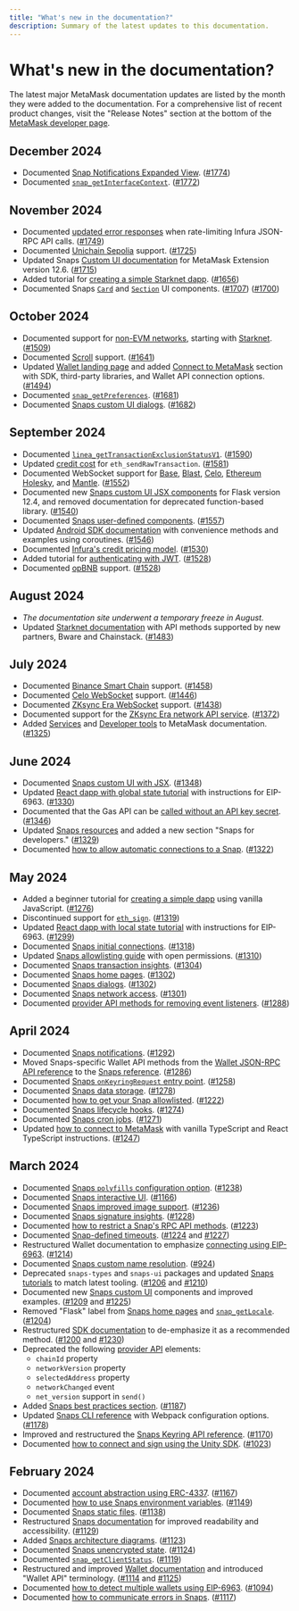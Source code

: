 ```yaml
---
title: "What's new in the documentation?"
description: Summary of the latest updates to this documentation.
---
```


# What's new in the documentation?

The latest major MetaMask documentation updates are listed by the month they were added to the documentation.
For a comprehensive list of recent product changes, visit the "Release Notes" section at the bottom
of the [MetaMask developer page](https://metamask.io/developer/).

## December 2024

- Documented [Snap Notifications Expanded View](/snaps/features/notifications/#expanded-view). 
  ([#1774](https://github.com/MetaMask/metamask-docs/pull/1774))
- Documented [`snap_getInterfaceContext`](/snaps/reference/snaps-api/#snap_getinterfacecontext).
  ([#1772](https://github.com/MetaMask/metamask-docs/pull/1772))

## November 2024

- Documented [updated error responses](/services/reference/ethereum/json-rpc-methods) when rate-limiting Infura JSON-RPC API calls. ([#1749](https://github.com/MetaMask/metamask-docs/pull/1749))
- Documented [Unichain Sepolia](/services/reference/unichain) support. ([#1725](https://github.com/MetaMask/metamask-docs/pull/1725))
- Updated Snaps [Custom UI documentation](/snaps/features/custom-ui/) for MetaMask Extension version 12.6.
  ([#1715](https://github.com/MetaMask/metamask-docs/pull/1715))
- Added tutorial for
  [creating a simple Starknet dapp](/wallet/how-to/use-non-evm-networks/starknet/create-a-simple-starknet-dapp).
  ([#1656](https://github.com/MetaMask/metamask-docs/pull/1656))
- Documented Snaps [`Card`](/snaps/features/custom-ui/#card) and [`Section`](/snaps/features/custom-ui/#section) UI components.
  ([#1707](https://github.com/MetaMask/metamask-docs/pull/1707)) ([#1700](https://github.com/MetaMask/metamask-docs/pull/1700))

## October 2024

- Documented support for [non-EVM networks](/wallet/how-to/use-non-evm-networks), starting with [Starknet](/wallet/how-to/use-non-evm-networks/starknet).
  ([#1509](https://github.com/MetaMask/metamask-docs/pull/1509))
- Documented [Scroll](/services/reference/scroll) support.
  ([#1641](https://github.com/MetaMask/metamask-docs/pull/1641))
- Updated [Wallet landing page](/wallet) and added [Connect to MetaMask](/wallet/connect) section
  with SDK, third-party libraries, and Wallet API connection options.
  ([#1494](https://github.com/MetaMask/metamask-docs/pull/1494))
- Documented [`snap_getPreferences`](/snaps/reference/snaps-api/#snap_getpreferences).
  ([#1681](https://github.com/MetaMask/metamask-docs/pull/1681))
- Documented [Snaps custom UI dialogs](/snaps/features/custom-ui/dialogs).
  ([#1682](https://github.com/MetaMask/metamask-docs/pull/1682))

## September 2024

- Documented [`linea_getTransactionExclusionStatusV1`](/services/reference/linea/json-rpc-methods/linea_gettransactionexclusionstatusv1).
  ([#1590](https://github.com/MetaMask/metamask-docs/pull/1590))
- Updated [credit cost](/services/get-started/pricing/credit-cost/#ethereum) for `eth_sendRawTransaction`.
  ([#1581](https://github.com/MetaMask/metamask-docs/pull/1581))
- Documented WebSocket support for [Base](/services/reference/base),
  [Blast](/services/reference/blast), [Celo](/services/reference/celo),
  [Ethereum Holesky](/services/reference/ethereum), and [Mantle](/services/reference/mantle).
  ([#1552](https://github.com/MetaMask/metamask-docs/pull/1552))
- Documented new [Snaps custom UI JSX components](/snaps/features/custom-ui) for Flask
  version 12.4, and removed documentation for deprecated function-based library.
  ([#1540](https://github.com/MetaMask/metamask-docs/pull/1540))
- Documented [Snaps user-defined components](/snaps/features/custom-ui/user-defined-components).
  ([#1557](https://github.com/MetaMask/metamask-docs/pull/1557))
- Updated [Android SDK documentation](/wallet/connect/metamask-sdk/mobile/android) with convenience
  methods and examples using coroutines.
  ([#1546](https://github.com/MetaMask/metamask-docs/pull/1546))
- Documented [Infura's credit pricing model](/services/get-started/pricing).
  ([#1530](https://github.com/MetaMask/metamask-docs/pull/1530))
- Added tutorial for [authenticating with JWT](/services/tutorials/ethereum/authenticate-with-jwt).
  ([#1528](https://github.com/MetaMask/metamask-docs/pull/1528))
- Documented [opBNB](/services/reference/opbnb) support.
  ([#1528](https://github.com/MetaMask/metamask-docs/pull/1528))

## August 2024

- *The documentation site underwent a temporary freeze in August.*
- Updated [Starknet documentation](/services/reference/starknet) with API methods supported by new partners, Bware and Chainstack. ([#1483](https://github.com/MetaMask/metamask-docs/pull/1483))

## July 2024

- Documented [Binance Smart Chain](/services/reference/bnb-smart-chain/) support. ([#1458](https://github.com/MetaMask/metamask-docs/pull/1458))
- Documented [Celo WebSocket](/services/reference/celo/) support. ([#1446](https://github.com/MetaMask/metamask-docs/pull/1446))
- Documented [ZKsync Era WebSocket](/services/reference/zksync) support. ([#1438](https://github.com/MetaMask/metamask-docs/pull/1438))
- Documented support for the [ZKsync Era network API service](/services/reference/zksync). ([#1372](https://github.com/MetaMask/metamask-docs/pull/1372))
- Added [Services](/services) and [Developer tools](/developer-tools) to MetaMask documentation. ([#1325](https://github.com/MetaMask/metamask-docs/pull/1325))

## June 2024

- Documented [Snaps custom UI with JSX](/snaps/features/custom-ui/with-jsx).
  ([#1348](https://github.com/MetaMask/metamask-docs/pull/1348))
- Updated [React dapp with global state tutorial](/wallet/tutorials/react-dapp-global-state) with
  instructions for EIP-6963.
  ([#1330](https://github.com/MetaMask/metamask-docs/pull/1330))
- Documented that the Gas API can be [called without an API key secret](/services/gas-api/api-reference). ([#1346](https://github.com/MetaMask/metamask-docs/pull/1346))
- Updated [Snaps resources](/snaps/learn/resources) and added a new section "Snaps for developers." ([#1329](https://github.com/MetaMask/metamask-docs/pull/1329))
- Documented [how to allow automatic connections to a Snap](/snaps/how-to/allow-automatic-connections).
  ([#1322](https://github.com/MetaMask/metamask-docs/pull/1322))

## May 2024

- Added a beginner tutorial for [creating a simple dapp](/wallet/tutorials/javascript-dapp-simple) using vanilla JavaScript.
  ([#1276](https://github.com/MetaMask/metamask-docs/pull/1276))
- Discontinued support for [`eth_sign`](/wallet/concepts/signing-methods/#eth_sign).
  ([#1319](https://github.com/MetaMask/metamask-docs/pull/1319/))
- Updated [React dapp with local state tutorial](/wallet/tutorials/react-dapp-local-state) with
  instructions for EIP-6963.
  ([#1299](https://github.com/MetaMask/metamask-docs/pull/1299))
- Documented [Snaps initial connections](/snaps/reference/permissions/#initial-connections).
  ([#1318](https://github.com/MetaMask/metamask-docs/pull/1318/))
- Updated [Snaps allowlisting guide](/snaps/how-to/get-allowlisted) with open permissions.
  ([#1310](https://github.com/MetaMask/metamask-docs/pull/1310/))
- Documented [Snaps transaction insights](/snaps/features/transaction-insights).
  ([#1304](https://github.com/MetaMask/metamask-docs/pull/1304))
- Documented [Snaps home pages](/snaps/features/custom-ui/home-pages).
  ([#1302](https://github.com/MetaMask/metamask-docs/pull/1302))
- Documented [Snaps dialogs](/snaps/features/custom-ui/dialogs).
  ([#1302](https://github.com/MetaMask/metamask-docs/pull/1302))
- Documented [Snaps network access](/snaps/features/network-access).
  ([#1301](https://github.com/MetaMask/metamask-docs/pull/1301))
- Documented [provider API methods for removing event listeners](/wallet/reference/provider-api/#remove-event-listeners).
  ([#1288](https://github.com/MetaMask/metamask-docs/pull/1288))

## April 2024

- Documented [Snaps notifications](/snaps/features/notifications).
  ([#1292](https://github.com/MetaMask/metamask-docs/pull/1292))
- Moved Snaps-specific Wallet API methods from the
  [Wallet JSON-RPC API reference](/wallet/reference/json-rpc-api) to the
  [Snaps reference](/snaps/reference/wallet-api-for-snaps).
  ([#1286](https://github.com/MetaMask/metamask-docs/pull/1286))
- Documented [Snaps `onKeyringRequest` entry point](/snaps/reference/entry-points/#onkeyringrequest).
  ([#1258](https://github.com/MetaMask/metamask-docs/pull/1258))
- Documented [Snaps data storage](/snaps/features/data-storage).
  ([#1278](https://github.com/MetaMask/metamask-docs/pull/1278))
- Documented [how to get your Snap allowlisted](/snaps/how-to/get-allowlisted).
  ([#1222](https://github.com/MetaMask/metamask-docs/pull/1222))
- Documented [Snaps lifecycle hooks](/snaps/features/lifecycle-hooks).
  ([#1274](https://github.com/MetaMask/metamask-docs/pull/1274))
- Documented [Snaps cron jobs](/snaps/features/cron-jobs).
  ([#1271](https://github.com/MetaMask/metamask-docs/pull/1271))
- Updated [how to connect to MetaMask](/wallet/connect/wallet-api) with vanilla TypeScript and React
  TypeScript instructions.
  ([#1247](https://github.com/MetaMask/metamask-docs/pull/1247))

## March 2024

- Documented [Snaps `polyfills` configuration option](/snaps/reference/cli/options/#polyfills).
  ([#1238](https://github.com/MetaMask/metamask-docs/pull/1238))
- Documented [Snaps interactive UI](/snaps/features/custom-ui/interactive-ui).
  ([#1166](https://github.com/MetaMask/metamask-docs/pull/1166))
- Documented [Snaps improved image support](/snaps/features/custom-ui/#image).
  ([#1236](https://github.com/MetaMask/metamask-docs/pull/1236))
- Documented [Snaps signature insights](/snaps/features/signature-insights).
  ([#1228](https://github.com/MetaMask/metamask-docs/pull/1228))
- Documented [how to restrict a Snap's RPC API methods](https://github.com/MetaMask/metamask-docs/pull/1223).
  ([#1223](https://github.com/MetaMask/metamask-docs/pull/1223))
- Documented [Snap-defined timeouts](/snaps/reference/permissions/#snap-defined-timeouts).
  ([#1224](https://github.com/MetaMask/metamask-docs/pull/1224) and
  [#1227](https://github.com/MetaMask/metamask-docs/pull/1227))
- Restructured Wallet documentation to emphasize [connecting using EIP-6963](/wallet/connect/wallet-api).
  ([#1214](https://github.com/MetaMask/metamask-docs/pull/1214))
- Documented [Snaps custom name resolution](/snaps/features/custom-name-resolution).
  ([#924](https://github.com/MetaMask/metamask-docs/pull/924))
- Deprecated `snaps-types` and `snaps-ui` packages and updated
  [Snaps tutorials](/snaps/learn/tutorials) to match latest tooling.
  ([#1206](https://github.com/MetaMask/metamask-docs/pull/1206) and
  [#1210](https://github.com/MetaMask/metamask-docs/pull/1210))
- Documented new [Snaps custom UI](/snaps/features/custom-ui) components and improved examples.
  ([#1209](https://github.com/MetaMask/metamask-docs/pull/1209) and
  [#1225](https://github.com/MetaMask/metamask-docs/pull/1225))
- Removed "Flask" label from [Snaps home pages](/snaps/reference/entry-points/#onhomepage) and
  [`snap_getLocale`](/snaps/reference/snaps-api/#snap_getlocale).
  ([#1204](https://github.com/MetaMask/metamask-docs/pull/1204))
- Restructured [SDK documentation](/wallet/how-to/use-sdk) to de-emphasize it as a recommended method.
  ([#1200](https://github.com/MetaMask/metamask-docs/pull/1200) and
  [#1230](https://github.com/MetaMask/metamask-docs/pull/1230))
- Deprecated the following [provider API](/wallet/reference/provider-api) elements:
  - `chainId` property
  - `networkVersion` property
  - `selectedAddress` property
  - `networkChanged` event
  - `net_version` support in `send()`
- Added [Snaps best practices section](/snaps/learn/best-practices).
  ([#1187](https://github.com/MetaMask/metamask-docs/pull/1187))
- Updated [Snaps CLI reference](/snaps/reference/cli) with Webpack configuration options.
  ([#1178](https://github.com/MetaMask/metamask-docs/pull/1178))
- Improved and restructured the [Snaps Keyring API reference](/snaps/reference/keyring-api).
  ([#1170](https://github.com/MetaMask/metamask-docs/pull/1170))
- Documented [how to connect and sign using the Unity SDK](/wallet/how-to/use-sdk/gaming/unity/connect-and-sign).
  ([#1023](https://github.com/MetaMask/metamask-docs/pull/1023))

## February 2024

- Documented [account abstraction using ERC-4337](/snaps/features/custom-evm-accounts/#account-abstraction-erc-4337).
  ([#1167](https://github.com/MetaMask/metamask-docs/pull/1167))
- Documented [how to use Snaps environment variables](/snaps/how-to/use-environment-variables).
  ([#1149](https://github.com/MetaMask/metamask-docs/pull/1149))
- Documented [Snaps static files](/snaps/features/static-files).
  ([#1138](https://github.com/MetaMask/metamask-docs/pull/1138))
- Restructured [Snaps documentation](/snaps) for improved readability and accessibility.
  ([#1129](https://github.com/MetaMask/metamask-docs/pull/1129))
- Added [Snaps architecture diagrams](/snaps/learn/about-snaps).
  ([#1123](https://github.com/MetaMask/metamask-docs/pull/1123))
- Documented [Snaps unencrypted state](/snaps/reference/snaps-api/#snap_managestate).
  ([#1124](https://github.com/MetaMask/metamask-docs/pull/1124))
- Documented [`snap_getClientStatus`](/snaps/reference/snaps-api/#snap_getclientstatus).
  ([#1119](https://github.com/MetaMask/metamask-docs/pull/1119))
- Restructured and improved [Wallet documentation](/wallet) and introduced "Wallet API" terminology.
  ([#1114](https://github.com/MetaMask/metamask-docs/pull/1114) and
  [#1125](https://github.com/MetaMask/metamask-docs/pull/1125))
- Documented [how to detect multiple wallets using EIP-6963](/wallet/connect/wallet-api).
  ([#1094](https://github.com/MetaMask/metamask-docs/pull/1094))
- Documented [how to communicate errors in Snaps](/snaps/how-to/communicate-errors).
  ([#1117](https://github.com/MetaMask/metamask-docs/pull/1117))

